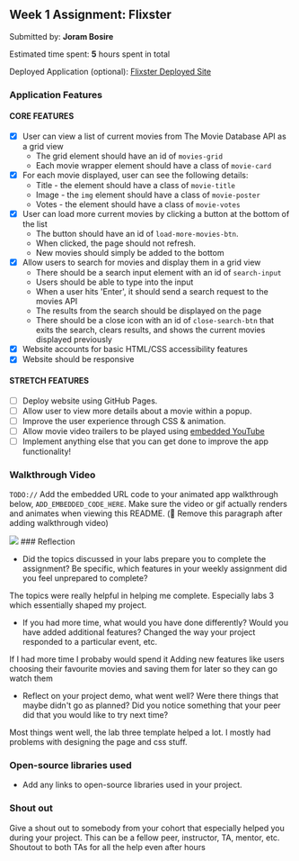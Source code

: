 

## Week 1 Assignment: Flixster

Submitted by: **Joram Bosire**

Estimated time spent: **5** hours spent in total

Deployed Application (optional): [Flixster Deployed Site](ADD_LINK_HERE)

### Application Features

#### CORE FEATURES

- [x] User can view a list of current movies from The Movie Database API as a grid view
  - The grid element should have an id of `movies-grid`
  - Each movie wrapper element should have a class of `movie-card`
- [x] For each movie displayed, user can see the following details:
  - Title - the element should have a class of `movie-title`
  - Image - the `img` element should have a class of `movie-poster`
  - Votes - the element should have a class of `movie-votes`
- [x] User can load more current movies by clicking a button at the bottom of the list
  - The button should have an id of `load-more-movies-btn`.
  - When clicked, the page should not refresh.
  - New movies should simply be added to the bottom
- [x] Allow users to search for movies and display them in a grid view
  - There should be a search input element with an id of `search-input`
  - Users should be able to type into the input
  - When a user hits 'Enter', it should send a search request to the movies API
  - The results from the search should be displayed on the page
  - There should be a close icon with an id of `close-search-btn` that exits the search, clears results, and shows the current movies displayed previously
- [x] Website accounts for basic HTML/CSS accessibility features
- [x] Website should be responsive

#### STRETCH FEATURES

- [ ] Deploy website using GitHub Pages. 
- [ ] Allow user to view more details about a movie within a popup.
- [ ] Improve the user experience through CSS & animation.
- [ ] Allow movie video trailers to be played using [embedded YouTube](https://support.google.com/youtube/answer/171780?hl=en)
- [ ] Implement anything else that you can get done to improve the app functionality!

### Walkthrough Video

`TODO://` Add the embedded URL code to your animated app walkthrough below, `ADD_EMBEDDED_CODE_HERE`. Make sure the video or gif actually renders and animates when viewing this README. (🚫 Remove this paragraph after adding walkthrough video)

<img src='https://i.imgur.com/NaVtI5K.gif' />
### Reflection

* Did the topics discussed in your labs prepare you to complete the assignment? Be specific, which features in your weekly assignment did you feel unprepared to complete? 

The topics were really helpful in helping me complete. Especially labs 3 which essentially shaped my project.

* If you had more time, what would you have done differently? Would you have added additional features? Changed the way your project responded to a particular event, etc. 
  
If I had more time I probaby would spend it Adding new features like users choosing their favourite movies and saving them for later so they can go watch them

* Reflect on your project demo, what went well? Were there things that maybe didn't go as planned? Did you notice something that your peer did that you would like to try next time?

Most things went well, the lab three template helped a lot. I mostly had problems with designing the page and css stuff.

### Open-source libraries used

- Add any links to open-source libraries used in your project.

### Shout out

Give a shout out to somebody from your cohort that especially helped you during your project. This can be a fellow peer, instructor, TA, mentor, etc.
Shoutout to both TAs for all the help even after hours
